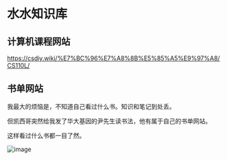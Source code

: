# 水水知识库

## 计算机课程网站

https://csdiy.wiki/%E7%BC%96%E7%A8%8B%E5%85%A5%E9%97%A8/CS110L/



## 书单网站

我最大的烦恼是，不知道自己看过什么书。知识和笔记到处丢。

但凯西哥突然给我发了华大基因的尹先生读书法，他有属于自己的书单网站。

这样看过什么书都一目了然。

![image](https://github.com/suisui-daigaku/suisui-wiki/assets/20805657/6a30a027-ca7f-4cc8-beeb-c2df6d4ce1b9)


